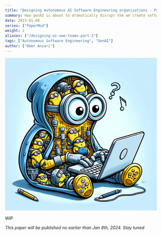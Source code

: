 ```yaml
---
title: "Designing Autonomous AI Software Engineering organizations - Part 2"
summary: How genAI is about to dramatically disrupt the we create software product development today, and what we should do about it
date: 2023-01-08
series: ["PaperMod"]
weight: 2
aliases: ["/designing-ai-swe-teams-part-2"]
tags: ["Autonomous Software Engineering", "GenAI"]
author: ["Omer Ansari"]
---
```


![regular](images/ai-minions.png)

WIP



*This paper will be published no earlier than Jan 8th, 2024. Stay tuned*
